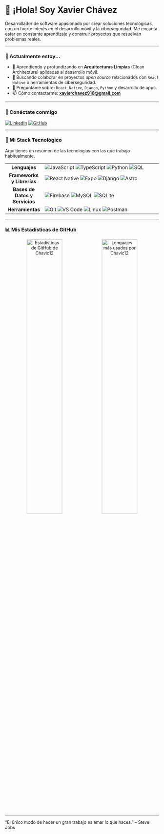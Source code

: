 # 👋 ¡Hola! Soy Xavier Chávez

Desarrollador de software apasionado por crear soluciones tecnológicas, con un fuerte interés en el desarrollo móvil y la ciberseguridad. Me encanta estar en constante aprendizaje y construir proyectos que resuelvan problemas reales.

---

### 🔭 Actualmente estoy...

* 🌱 Aprendiendo y profundizando en **Arquitecturas Limpias** (Clean Architecture) aplicadas al desarrollo móvil.
* 👯 Buscando colaborar en proyectos *open source* relacionados con `React Native` o herramientas de ciberseguridad.
* 💬 Pregúntame sobre: `React Native`, `Django`, `Python` y desarrollo de apps.
* 📫 Cómo contactarme: **xavierchavez916@gmail.com**

---

### 🔗 Conéctate conmigo

[![LinkedIn](https://img.shields.io/badge/LinkedIn-xavierchavez916-0A66C2?style=for-the-badge&logo=linkedin)](https://linkedin.com/in/xavierchavez916)
[![GitHub](https://img.shields.io/badge/GitHub-Chavic12-181717?style=for-the-badge&logo=github)](https://github.com/chavic12)

---

### 🚀 Mi Stack Tecnológico

Aquí tienes un resumen de las tecnologías con las que trabajo habitualmente.

<table>
  <tr>
    <td align="center" width="20%">
      <strong>Lenguajes</strong>
    </td>
    <td>
      <img src="https://img.shields.io/badge/JavaScript-F7DF1E?style=for-the-badge&logo=javascript&logoColor=black" alt="JavaScript">
      <img src="https://img.shields.io/badge/TypeScript-3178C6?style=for-the-badge&logo=typescript&logoColor=white" alt="TypeScript">
      <img src="https://img.shields.io/badge/Python-3776AB?style=for-the-badge&logo=python&logoColor=white" alt="Python">
      <img src="https://img.shields.io/badge/SQL-4479A1?style=for-the-badge&logo=mysql&logoColor=white" alt="SQL">
    </td>
  </tr>
  <tr>
    <td align="center">
      <strong>Frameworks y Librerías</strong>
    </td>
    <td>
      <img src="https://img.shields.io/badge/React_Native-61DAFB?style=for-the-badge&logo=react&logoColor=black" alt="React Native">
      <img src="https://img.shields.io/badge/Expo-000020?style=for-the-badge&logo=expo&logoColor=white" alt="Expo">
      <img src="https://img.shields.io/badge/Django-092E20?style=for-the-badge&logo=django&logoColor=white" alt="Django">
      <img src="https://img.shields.io/badge/Astro-000000?style=for-the-badge&logo=astro&logoColor=white" alt="Astro">
    </td>
  </tr>
  <tr>
    <td align="center">
      <strong>Bases de Datos y Servicios</strong>
    </td>
    <td>
      <img src="https://img.shields.io/badge/Firebase-FFCA28?style=for-the-badge&logo=firebase&logoColor=black" alt="Firebase">
      <img src="https://img.shields.io/badge/MySQL-00758F?style=for-the-badge&logo=mysql&logoColor=white" alt="MySQL">
      <img src="https://img.shields.io/badge/SQLite-003B57?style=for-the-badge&logo=sqlite&logoColor=white" alt="SQLite">
    </td>
  </tr>
  <tr>
    <td align="center">
      <strong>Herramientas</strong>
    </td>
    <td>
      <img src="https://img.shields.io/badge/Git-F05032?style=for-the-badge&logo=git&logoColor=white" alt="Git">
      <img src="https://img.shields.io/badge/VS%20Code-007ACC?style=for-the-badge&logo=visual-studio-code&logoColor=white" alt="VS Code">
      <img src="https://img.shields.io/badge/Linux-FCC624?style=for-the-badge&logo=linux&logoColor=black" alt="Linux">
      <img src="https://img.shields.io/badge/Postman-FF6C37?style=for-the-badge&logo=postman&logoColor=white" alt="Postman">
    </td>
  </tr>
</table>

---

### 📊 Mis Estadísticas de GitHub

<p align="center">
  <img width="48%" src="https://github-readme-stats.vercel.app/api?username=Chavic12&show_icons=true&theme=tokyonight&hide_border=true&count_private=true" alt="Estadísticas de GitHub de Chavic12" />
  <img width="48%" src="https://github-readme-stats.vercel.app/api/top-langs/?username=Chavic12&layout=compact&theme=tokyonight&hide_border=true&langs_count=8" alt="Lenguajes más usados por Chavic12" />
</p>

---

“El único modo de hacer un gran trabajo es amar lo que haces.” – Steve Jobs
